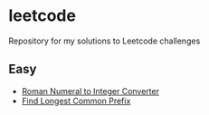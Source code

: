 # leetcode
Repository for my solutions to Leetcode challenges

## Easy
- [Roman Numeral to Integer Converter](https://github.com/txmx13/leetcode/blob/main/roman_to_int.py)
- [Find Longest Common Prefix](https://github.com/txmx13/leetcode/blob/main/longest_prefix.py)
